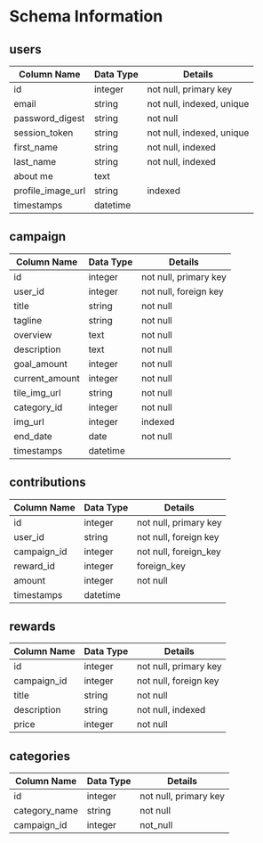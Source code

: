 # Schema Information

## users

Column Name | Data Type | Details
------------ | ------------- | ------------
id | integer | not null, primary key
email | string | not null, indexed, unique
password_digest | string | not null
session_token | string | not null, indexed, unique
first_name | string| not null, indexed
last_name | string | not null, indexed
about me | text |
profile_image_url | string | indexed
timestamps | datetime |

## campaign

Column Name | Data Type | Details
------------ | ------------- | ------------
id | integer | not null, primary key
user_id | integer |  not null, foreign key
title | string | not null
tagline | string | not null
overview | text | not null
description | text | not null
goal_amount | integer | not null
current_amount | integer | not null
tile_img_url | string | not null
category_id | integer | not null
img_url | integer | indexed
end_date | date | not null
timestamps | datetime |

## contributions

Column Name | Data Type | Details
------------ | ------------- | ------------
id | integer | not null, primary key
user_id | string | not null, foreign key
campaign_id | integer | not null, foreign_key
reward_id | integer | foreign_key
amount | integer | not null
timestamps | datetime |

## rewards

Column Name | Data Type | Details
------------ | ------------- | ------------
id | integer | not null, primary key
campaign_id | integer | not null, foreign key
title | string| not null
description | string | not null, indexed
price | integer | not null

## categories

Column Name | Data Type | Details
------------ | ------------- | ------------
id | integer | not null, primary key
category_name | string | not null
campaign_id | integer | not_null
